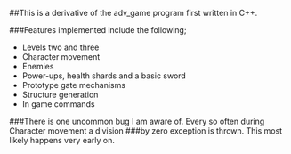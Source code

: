##This is a derivative of the adv_game program first written in C++.

###Features implemented include the following;

* Levels two and three
* Character movement
* Enemies
* Power-ups, health shards and a basic sword
* Prototype gate mechanisms
* Structure generation
* In game commands

###There is one uncommon bug I am aware of. Every so often during Character movement a division
###by zero exception is thrown. This most likely happens very early on.
